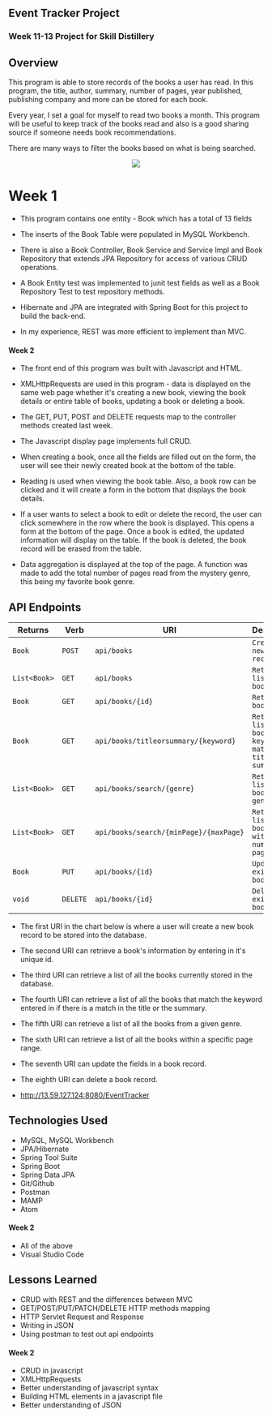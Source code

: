## Event Tracker Project

### Week 11-13 Project for Skill Distillery

## Overview

This program is able to store records of the books a user has read. In this program, the title, author, summary, number of pages, year published, publishing company and more can be stored for each book.

Every year, I set a goal for myself to read two books a month. This program will be useful to keep track of the books read and also is a good sharing source if someone needs book recommendations.

There are many ways to filter the books based on what is being searched.


<p align="center"> <img src="https://i.imgur.com/jBxn2Gi.png"> </p>

# Week 1
- This program contains one entity - Book which has a total of 13 fields

- The inserts of the Book Table were populated in MySQL Workbench.

- There is also a Book Controller, Book Service and Service Impl and Book Repository that extends JPA Repository for access of various CRUD operations.

- A Book Entity test was implemented to junit test fields as well as a Book Repository Test to test repository methods.

- Hibernate and JPA are integrated with Spring Boot for this project to build the back-end.

- In my experience, REST was more efficient to implement than MVC.

#### Week 2
- The front end of this program was built with Javascript and HTML.

- XMLHttpRequests are used in this program - data is displayed on the same web page whether it's creating a new book, viewing the book details or entire table of books, updating a book or deleting a book.

- The GET, PUT, POST and DELETE requests map to the controller methods created last week.

- The Javascript display page implements full CRUD.

- When creating a book, once all the fields are filled out on the form, the user will see their newly created book at the bottom of the table.

- Reading is used when viewing the book table. Also, a book row can be clicked and it will create a form in the bottom that displays the book details.

- If a user wants to select a book to edit or delete the record, the user can click somewhere in the row where the book is displayed. This opens a form at the bottom of the page. Once a book is edited, the updated information will display on the table. If the book is deleted, the book record will be erased from the table.

- Data aggregation is displayed at the top of the page. A function was made to add the total number of pages read from the mystery genre, this being my favorite book genre.

## API Endpoints

| Returns     | Verb           | URI           | Description    |
|-------------|----------------|---------------|----------------|
| `Book`        | `POST`           | `api/books`     | `Creates a new book record` |
| `List<Book>`      | `GET`           | `api/books`          | `Retrieve list of books` |
| `Book`      | `GET`            | `api/books/{id}`          | `Retrieves a book by id` |
| `Book`       | `GET`           | `api/books/titleorsummary/{keyword}` | `Retrieves a list of book by keyword match in title or summary` |
| `List<Book>` | `GET`           | `api/books/search/{genre}` | `Retrieve list of books by genre` |
| `List<Book>`  | `GET`          | `api/books/search/{minPage}/{maxPage}` | `Retrieve list of books within number of pages range` |
| `Book`        | `PUT`          | `api/books/{id}`   | `Updates an existing book by id` |
| `void`       | `DELETE`        | `api/books/{id}`   | `Deletes an existing book by id` |


- The first URI in the chart below is where a user will create a new book record to be stored into the database.
- The second URI can retrieve a book's information by entering in it's unique id.
- The third URI can retrieve a list of all the books currently stored in the database.
- The fourth URI can retrieve a list of all the books that match the keyword entered in if there is a match in the title or the summary.
- The fifth URI can retrieve a list of all the books from a given genre.
- The sixth URI can retrieve a list of all the books within a specific page range.
- The seventh URI can update the fields in a book record.
- The eighth URI can delete a book record.

- http://13.59.127.124:8080/EventTracker



## Technologies Used
* MySQL, MySQL Workbench
* JPA/Hibernate
* Spring Tool Suite
* Spring Boot
* Spring Data JPA
* Git/Github
* Postman
* MAMP
* Atom

#### Week 2
* All of the above
* Visual Studio Code

## Lessons Learned
- CRUD with REST and the differences between MVC
- GET/POST/PUT/PATCH/DELETE HTTP methods mapping
- HTTP Servlet Request and Response
- Writing in JSON
- Using postman to test out api endpoints

#### Week 2
- CRUD in javascript
- XMLHttpRequests
- Better understanding of javascript syntax
- Building HTML elements in a javascript file
- Better understanding of JSON
